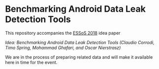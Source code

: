 # Benchmarking Android Data Leak Detection Tools

This repository accompanies the [ESSoS 2018](https://distrinet.cs.kuleuven.be/events/essos/2018/calls-papers.html) idea 
paper

*Idea: Benchmarking Android Data Leak Detection Tools (Claudio Corrodi, Timo 
Spring, Mohammad Ghafari, and Oscar Nierstrasz)*

We are in the process of preparing related data and will make it available here in time for the event.
